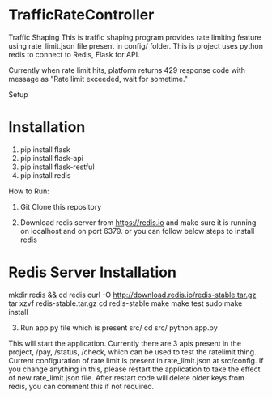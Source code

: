 # TrafficRateController
Traffic Shaping
This is traffic shaping program provides rate limiting feature using rate_limit.json file present in config/ folder. This is project uses python redis to connect to Redis, Flask for API.

Currently when rate limit hits, platform returns 429 response code with message as "Rate limit exceeded, wait for sometime."

Setup

# Installation
1. pip install flask
2. pip install flask-api
3. pip install flask-restful 
4. pip install redis


How to Run:
1. Git Clone this repository

2. Download redis server from https://redis.io and make sure it is running on localhost and on port 6379. or you can follow below steps to install redis
# Redis Server Installation
mkdir redis && cd redis
curl -O http://download.redis.io/redis-stable.tar.gz
tar xzvf redis-stable.tar.gz
cd redis-stable
make
make test
sudo make install

3. Run app.py file which is present src/
cd src/
python app.py

This will start the application.
Currently there are 3 apis present in the project, /pay, /status, /check, which can be used to test the ratelimit thing.
Current configuration of rate limit is present in rate_limit.json at src/config. If you change anything in this, please restart the application to take the effect of new rate_limit.json file. After restart code will delete older keys from redis, you can comment this if not required.




